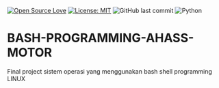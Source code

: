 [![Open Source Love](https://badges.frapsoft.com/os/v1/open-source.svg?style=flat)](https://github.com/ellerbrock/open-source-badges/)
[![License: MIT](https://img.shields.io/badge/License-MIT-green.svg)](https://opensource.org/licenses/MIT)
![GitHub last commit](https://img.shields.io/github/last-commit/devancakra/BASH-PROGRAMMING-AHASS-MOTOR)
![Python](https://img.shields.io/badge/-Shell-light?style=flat&logo=shell&color=2acf8b)

# BASH-PROGRAMMING-AHASS-MOTOR
Final project sistem operasi yang menggunakan bash shell programming LINUX
